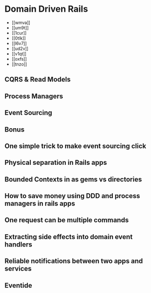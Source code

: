 # Domain Driven Rails


* [[wmva]]
* [[um9t]]
* [[1cur]]
* [[0tlk]]
* [[l6v7]]
* [[ud2v]]
* [[v1qt]]
* [[oxfs]]
* [[tnzo]]

## CQRS & Read Models


## Process Managers
## Event Sourcing
## Bonus
## One simple trick to make event sourcing click
## Physical separation in Rails apps
## Bounded Contexts in as gems vs directories
## How to save money using DDD and process managers in rails apps
## One request can be multiple commands
## Extracting side effects into domain event handlers
## Reliable notifications between two apps and services
## Eventide
